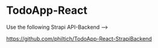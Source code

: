 # TodoApp-React


Use the following Strapi API-Backend -->

https://github.com/philtich/TodoApp-React-StrapiBackend
